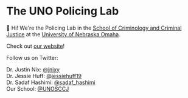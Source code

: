 # The UNO Policing Lab

👋 Hi! We're the Policing Lab in the [School of Criminology and Criminal Justice](https://www.unomaha.edu/college-of-public-affairs-and-community-service/criminology-and-criminal-justice/index.php) at the [University of Nebraska Omaha](https://www.unomaha.edu/index.php). 

Check out [our website](https://unopolicinglab.netlify.app)!

Follow us on Twitter:

Dr. Justin Nix: [@jnixy](https://twitter.com/jnixy)  
Dr. Jessie Huff: [@jessiehuff19](https://twitter.com/jessiehuff19)  
Dr. Sadaf Hashimi: [@sadaf_hashimi](https://twitter.com/sadaf_hashimi)  
Our School: [@UNOSCCJ](https://twitter.com/UNOSCCJ)
